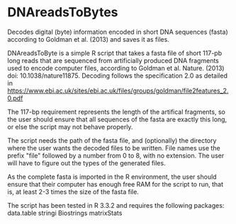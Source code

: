 # DNAreadsToBytes
Decodes digital (byte) information encoded in short DNA sequences (fasta) according to Goldman et al. (2013) and saves it as files.

DNAreadsToByte is a simple R script that takes a fasta file of short 117-pb long reads that are sequenced from artificially produced DNA fragments used to encode computer files, according to Goldman et al. Nature. (2013) doi:  10.1038/nature11875. Decoding follows the specification 2.0 as detailed in https://www.ebi.ac.uk/sites/ebi.ac.uk/files/groups/goldman/file2features_2.0.pdf

The 117-bp requirement represents the length of the artifical fragments, so the user should ensure that all sequences of the fasta are exactly this long, or else the script may not behave properly.

The script needs the path of the fasta file, and (optionally) the directory where the user wants the decoded files to be written. File names use the prefix "file" followed by a number from 0 to 8, with no extension. The user will have to figure out the types of the generated files. 

As the complete fasta is imported in the R environment, the user should ensure that their computer has enough free RAM for the script to run, that is, at least 2-3 times the size of the fasta file.

The script has been tested in R 3.3.2 and requires the following packages:
data.table
stringi
Biostrings
matrixStats


